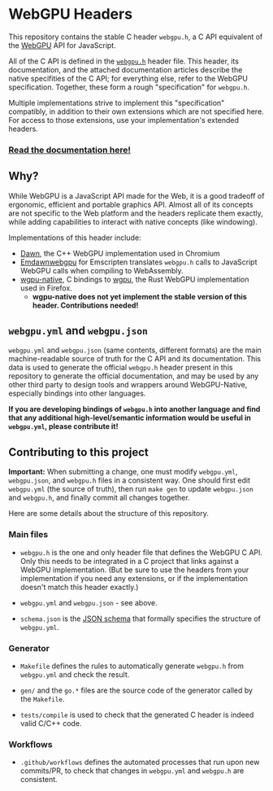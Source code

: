 # WebGPU Headers

This repository contains the stable C header `webgpu.h`, a C API equivalent of
the [WebGPU](https://gpuweb.github.io/gpuweb/) API for JavaScript.

All of the C API is defined in the [`webgpu.h`](./webgpu.h) header file.
This header, its documentation, and the attached documentation articles
describe the native specifities of the C API;
for everything else, refer to the WebGPU specification.
Together, these form a rough "specification" for `webgpu.h`.

Multiple implementations strive to implement this "specification" compatibly,
in addition to their own extensions which are not specified here.
For access to those extensions, use your implementation's extended headers.

### [Read the documentation here!](https://webgpu-native.github.io/webgpu-headers/)

## Why?

While WebGPU is a JavaScript API made for the Web, it is a good tradeoff of ergonomic, efficient and portable graphics API.
Almost all of its concepts are not specific to the Web platform and the headers replicate them exactly, while adding capabilities to interact with native concepts (like windowing).

Implementations of this header include:

 - [Dawn](https://dawn.googlesource.com/dawn), the C++ WebGPU implementation used in Chromium
 - [Emdawnwebgpu](https://dawn.googlesource.com/dawn/+/refs/heads/main/src/emdawnwebgpu/pkg/README.md) for Emscripten translates `webgpu.h` calls to JavaScript WebGPU calls when compiling to WebAssembly.
 - [wgpu-native](https://github.com/gfx-rs/wgpu-native), C bindings to [wgpu](https://github.com/gfx-rs/wgpu), the Rust WebGPU implementation used in Firefox.
    - **wgpu-native does not yet implement the stable version of this header. Contributions needed!**

## `webgpu.yml` and `webgpu.json`

`webgpu.yml` and `webgpu.json` (same contents, different formats) are the main machine-readable source of truth for the C API and its documentation. This data is used to generate the official `webgpu.h` header present in this repository to generate the official documentation, and may be used by any other third party to design tools and wrappers around WebGPU-Native, especially bindings into other languages.

**If you are developing bindings of `webgpu.h` into another language and find that any additional high-level/semantic information would be useful in `webgpu.yml`, please contribute it!**

## Contributing to this project

**Important:** When submitting a change, one must modify `webgpu.yml`, `webgpu.json`, and `webgpu.h` files in a consistent way. One should first edit `webgpu.yml` (the source of truth), then run `make gen` to update `webgpu.json` and `webgpu.h`, and finally commit all changes together.

Here are some details about the structure of this repository.

### Main files

 - `webgpu.h` is the one and only header file that defines the WebGPU C API. Only this needs to be integrated in a C project that links against a WebGPU implementation. (But be sure to use the headers from your implementation if you need any extensions, or if the implementation doesn't match this header exactly.)

 - `webgpu.yml` and `webgpu.json` - see above.

 - `schema.json` is the [JSON schema](https://json-schema.org/) that formally specifies the structure of `webgpu.yml`.

### Generator

 - `Makefile` defines the rules to automatically generate `webgpu.h` from `webgpu.yml` and check the result.

 - `gen/` and the `go.*` files are the source code of the generator called by the `Makefile`.

 - `tests/compile` is used to check that the generated C header is indeed valid C/C++ code.

### Workflows

 - `.github/workflows` defines the automated processes that run upon new commits/PR, to check that changes in `webgpu.yml` and `webgpu.h` are consistent.

